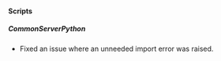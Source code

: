 
#### Scripts
##### CommonServerPython
- Fixed an issue where an unneeded import error was raised. 
